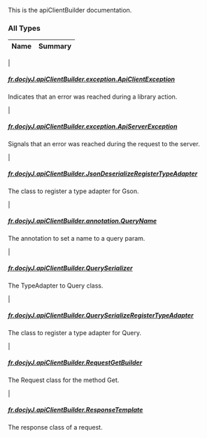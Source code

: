 

This is the apiClientBuilder documentation.

### All Types

| Name | Summary |
|---|---|
|

##### [fr.docjyJ.apiClientBuilder.exception.ApiClientException](../fr.docjy-j.api-client-builder.exception/-api-client-exception.md)

Indicates that an error was reached during a library action.


|

##### [fr.docjyJ.apiClientBuilder.exception.ApiServerException](../fr.docjy-j.api-client-builder.exception/-api-server-exception/index.md)

Signals that an error was reached during the request to the server.


|

##### [fr.docjyJ.apiClientBuilder.JsonDeserializeRegisterTypeAdapter](../fr.docjy-j.api-client-builder/-json-deserialize-register-type-adapter/index.md)

The class to register a type adapter for Gson.


|

##### [fr.docjyJ.apiClientBuilder.annotation.QueryName](../fr.docjy-j.api-client-builder.annotation/-query-name/index.md)

The annotation to set a name to a query param.


|

##### [fr.docjyJ.apiClientBuilder.QuerySerializer](../fr.docjy-j.api-client-builder/-query-serializer/index.md)

The TypeAdapter to Query class.


|

##### [fr.docjyJ.apiClientBuilder.QuerySerializeRegisterTypeAdapter](../fr.docjy-j.api-client-builder/-query-serialize-register-type-adapter/index.md)

The class to register a type adapter for Query.


|

##### [fr.docjyJ.apiClientBuilder.RequestGetBuilder](../fr.docjy-j.api-client-builder/-request-get-builder/index.md)

The Request class for the method Get.


|

##### [fr.docjyJ.apiClientBuilder.ResponseTemplate](../fr.docjy-j.api-client-builder/-response-template.md)

The response class of a request.


